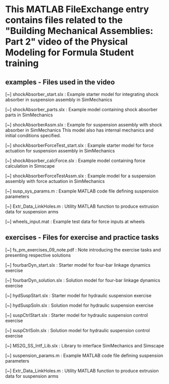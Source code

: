 # This MATLAB FileExchange entry contains files related to the "Building Mechanical Assemblies: Part 2" video of the Physical Modeling for Formula Student training

## examples - Files used in the video
[~] shockAbsorber_start.slx : Example starter model for integrating shock absorber in suspension assembly in SimMechanics

[~] shockAbsorber_parts.slx : Example model containing shock absorber parts in SimMechanics

[~] shockAbsorberAssm.slx : Example for suspension assembly with shock absorber in SimMechanics
                            This model also has internal mechanics and initial conditions specified.

[~] shockAbsorberForceTest_start.slx : Example starter model for force actuation for suspension assembly in SimMechanics

[~] shockAbsorber_calcForce.slx : Example model containing force calculation in Simscape

[~] shockAbsorberForceTestAssm.slx : Example model for a suspension assembly with force actuation in SimMechanics

[~] susp_sys_params.m : Example MATLAB code file defining suspension parameters

[~] Extr_Data_LinkHoles.m : Utility MATLAB function to produce extrusion data for suspension arms

[~] wheels_input.mat : Example test data for force inputs at wheels

## exercises - Files for exercise and practice tasks

[~] fs_pm_exercises_09_note.pdf : Note introducing the exercise tasks and presenting respective solutions

[~] fourbarDyn_start.slx : Starter model for four-bar linkage dynamics exercise

[~] fourbarDyn_solution.slx : Solution model for four-bar linkage dynamics exercise

[~] hydSuspStart.slx : Starter model for hydraulic suspension exercise

[~] hydSuspSoln.slx : Solution model for hydraulic suspension exercise

[~] suspCtrlStart.slx : Starter model for hydraulic suspension control exercise

[~] suspCtrlSoln.slx : Solution model for hydraulic suspension control exercise

[~] MS2G_SS_Intf_Lib.slx : Library to interface SimMechanics and Simscape

[~] suspension_params.m : Example MATLAB code file defining suspension parameters

[~] Extr_Data_LinkHoles.m : Utility MATLAB function to produce extrusion data for suspension arms

